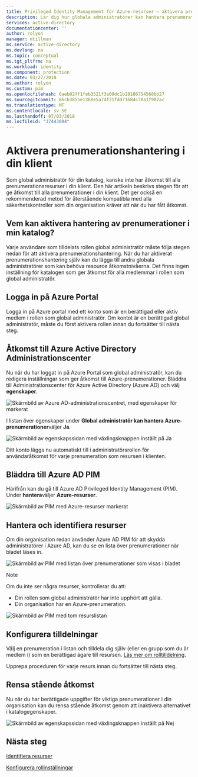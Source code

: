 ```yaml
---
title: Privileged Identity Management för Azure-resurser – aktivera prenumerationshantering | Microsoft Docs
description: Lär dig hur globala administratörer kan hantera prenumerationer i klienten.
services: active-directory
documentationcenter: ''
author: rolyon
manager: mtillman
ms.service: active-directory
ms.devlang: na
ms.topic: conceptual
ms.tgt_pltfrm: na
ms.workload: identity
ms.component: protection
ms.date: 03/27/2018
ms.author: rolyon
ms.custom: pim
ms.openlocfilehash: 6aeb82ff1feb3521f3a09dc1b28186754568bb27
ms.sourcegitcommit: 86cb3855e1368e5a74f21fdd71684c78a1f907ac
ms.translationtype: MT
ms.contentlocale: sv-SE
ms.lasthandoff: 07/03/2018
ms.locfileid: "37443004"
---
```

# <a name="enable-subscription-management-in-your-tenant"></a>Aktivera prenumerationshantering i din klient

Som global administratör för din katalog, kanske inte har åtkomst till alla prenumerationsresurser i din klient. Den här artikeln beskrivs stegen för att ge åtkomst till alla prenumerationer i din klient. Det ger också en rekommenderad metod för återstående kompatibla med alla säkerhetskontroller som din organisation kräver att när du har fått åtkomst.

## <a name="who-can-enable-management-of-subscriptions-in-my-directory"></a>Vem kan aktivera hantering av prenumerationer i min katalog?

Varje användare som tilldelats rollen global administratör måste följa stegen nedan för att aktivera prenumerationshantering. När du har aktiverat prenumerationshantering själv kan du lägga till andra globala administratörer som kan behöva resource åtkomstnivåerna. Det finns ingen inställning för katalogen som ger åtkomst för alla medlemmar i rollen som global administratör.

## <a name="sign-in-to-the-azure-portal"></a>Logga in på Azure Portal

Logga in på Azure portal med ett konto som är en berättigad eller aktiv medlem i rollen som global administratör. Om kontot är en berättigad global administratör, måste du först aktivera rollen innan du fortsätter till nästa steg.

## <a name="access-the-azure-active-directory-admin-center"></a>Åtkomst till Azure Active Directory Administrationscenter

Nu när du har loggat in på Azure Portal som global administratör, kan du redigera inställningar som ger åtkomst till Azure-prenumerationer. Bläddra till Administrationscenter för Azure Active Directory (Azure AD) och välj **egenskaper**.

![Skärmbild av Azure AD-administrationscentret, med egenskaper för markerat](media/azure-pim-resource-rbac/aad_properties.png)

I listan över egenskaper under **Global administratör kan hantera Azure-prenumerationer**väljer **Ja**.

![Skärmbild av egenskapssidan med växlingsknappen inställt på Ja](media/azure-pim-resource-rbac/aad_properties_save.png)

Ditt konto läggs nu automatiskt till i administratörsrollen för användaråtkomst för varje prenumeration som resursen i klienten.

## <a name="browse-to-azure-ad-pim"></a>Bläddra till Azure AD PIM

 Härifrån kan du gå till Azure AD Privileged Identity Management (PIM). Under **hantera**väljer **Azure-resurser**.

![Skärmbild av PIM med Azure-resurser markerat](media/azure-pim-resource-rbac/aadpim_manage_azure_resources.png)

## <a name="manage-and-discover-resources"></a>Hantera och identifiera resurser

Om din organisation redan använder Azure AD PIM för att skydda administratörer i Azure AD, kan du se en lista över prenumerationer när bladet läses in.

![Skärmbild av PIM med listan över prenumerationer som visas i bladet](media/azure-pim-resource-rbac/aadpim_manage_azure_resource_some_there.png)

> [!NOTE]
> Om du inte ser några resurser, kontrollerar du att:
>- Din rollen som global administratör har inte upphört att gälla. 
>- Din organisation har en Azure-prenumeration.

![Skärmbild av PIM med tom resurslistan](media/azure-pim-resource-rbac/aadpim_rbac_empty_resource_list.png)

## <a name="configure-assignments"></a>Konfigurera tilldelningar

Välj en prenumeration i listan och tilldela dig själv (eller en grupp som du är medlem i) som en berättigad ägare till resursen. 
[Läs mer om rolltilldelning](pim-resource-roles-assign-roles.md).

Upprepa proceduren för varje resurs innan du fortsätter till nästa steg.

## <a name="clean-up-standing-access"></a>Rensa stående åtkomst

Nu när du har berättigade uppgifter för viktiga prenumerationer i din organisation kan du rensa stående åtkomst genom att inaktivera alternativet i katalogegenskaper.

![Skärmbild av egenskapssidan med växlingsknappen inställt på Nej](media/azure-pim-resource-rbac/aad_properties_no.png)

## <a name="next-steps"></a>Nästa steg

[Identifiera resurser](pim-resource-roles-discover-resources.md)

[Konfigurera rollinställningar](pim-resource-roles-configure-role-settings.md)








